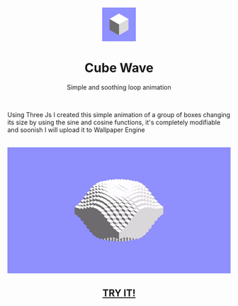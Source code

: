 <h3 align="center"><img src='https://raw.githubusercontent.com/JayexDesigns/cube-wave/main/favicon.png' width='15%'></h3>
<h1 align="center">Cube Wave</h1>
<p align="center">Simple and soothing loop animation</p>
<br/>
<p>Using Three Js I created this simple animation of a group of boxes changing its size by using the sine and cosine functions, it's completely modifiable and soonish I will upload it to Wallpaper Engine</p>
<br/>
<img src="./preview.gif">
<br/>
<h2 align="center"><a href="https://jayexdesigns.github.io/cube-wave/">TRY IT!</a></h2>
